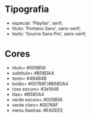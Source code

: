 # Tipografia
- especial: 'Playfair', serif;
- tituto: 'Pontano Sans', sans-serif;
- texto: 'Source Sans Pro', sans-serif;

# Cores
- titulo= #005B56 
- subtitulo= #B58DA4
- texto= #4B4B4B
- botão= #00766F/#B58DA4
- roxo escuro= #3e1648 
- lilas= #B58DA4 
- verde escuro= #005B56 
- verde claro= #00766F
- menu lilastras: #EADEE5
